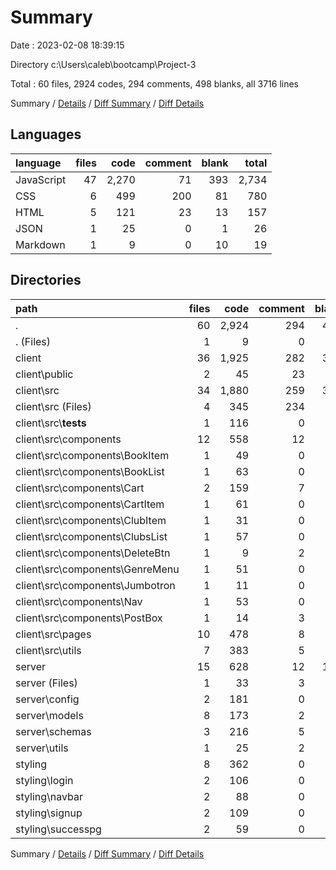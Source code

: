 # Summary

Date : 2023-02-08 18:39:15

Directory c:\\Users\\caleb\\bootcamp\\Project-3

Total : 60 files,  2924 codes, 294 comments, 498 blanks, all 3716 lines

Summary / [Details](details.md) / [Diff Summary](diff.md) / [Diff Details](diff-details.md)

## Languages
| language | files | code | comment | blank | total |
| :--- | ---: | ---: | ---: | ---: | ---: |
| JavaScript | 47 | 2,270 | 71 | 393 | 2,734 |
| CSS | 6 | 499 | 200 | 81 | 780 |
| HTML | 5 | 121 | 23 | 13 | 157 |
| JSON | 1 | 25 | 0 | 1 | 26 |
| Markdown | 1 | 9 | 0 | 10 | 19 |

## Directories
| path | files | code | comment | blank | total |
| :--- | ---: | ---: | ---: | ---: | ---: |
| . | 60 | 2,924 | 294 | 498 | 3,716 |
| . (Files) | 1 | 9 | 0 | 10 | 19 |
| client | 36 | 1,925 | 282 | 312 | 2,519 |
| client\\public | 2 | 45 | 23 | 2 | 70 |
| client\\src | 34 | 1,880 | 259 | 310 | 2,449 |
| client\\src (Files) | 4 | 345 | 234 | 60 | 639 |
| client\\src\\__tests__ | 1 | 116 | 0 | 25 | 141 |
| client\\src\\components | 12 | 558 | 12 | 97 | 667 |
| client\\src\\components\\BookItem | 1 | 49 | 0 | 7 | 56 |
| client\\src\\components\\BookList | 1 | 63 | 0 | 12 | 75 |
| client\\src\\components\\Cart | 2 | 159 | 7 | 26 | 192 |
| client\\src\\components\\CartItem | 1 | 61 | 0 | 10 | 71 |
| client\\src\\components\\ClubItem | 1 | 31 | 0 | 8 | 39 |
| client\\src\\components\\ClubsList | 1 | 57 | 0 | 9 | 66 |
| client\\src\\components\\DeleteBtn | 1 | 9 | 2 | 3 | 14 |
| client\\src\\components\\GenreMenu | 1 | 51 | 0 | 8 | 59 |
| client\\src\\components\\Jumbotron | 1 | 11 | 0 | 3 | 14 |
| client\\src\\components\\Nav | 1 | 53 | 0 | 7 | 60 |
| client\\src\\components\\PostBox | 1 | 14 | 3 | 4 | 21 |
| client\\src\\pages | 10 | 478 | 8 | 75 | 561 |
| client\\src\\utils | 7 | 383 | 5 | 53 | 441 |
| server | 15 | 628 | 12 | 129 | 769 |
| server (Files) | 1 | 33 | 3 | 11 | 47 |
| server\\config | 2 | 181 | 0 | 19 | 200 |
| server\\models | 8 | 173 | 2 | 42 | 217 |
| server\\schemas | 3 | 216 | 5 | 49 | 270 |
| server\\utils | 1 | 25 | 2 | 8 | 35 |
| styling | 8 | 362 | 0 | 47 | 409 |
| styling\\login | 2 | 106 | 0 | 14 | 120 |
| styling\\navbar | 2 | 88 | 0 | 11 | 99 |
| styling\\signup | 2 | 109 | 0 | 15 | 124 |
| styling\\successpg | 2 | 59 | 0 | 7 | 66 |

Summary / [Details](details.md) / [Diff Summary](diff.md) / [Diff Details](diff-details.md)